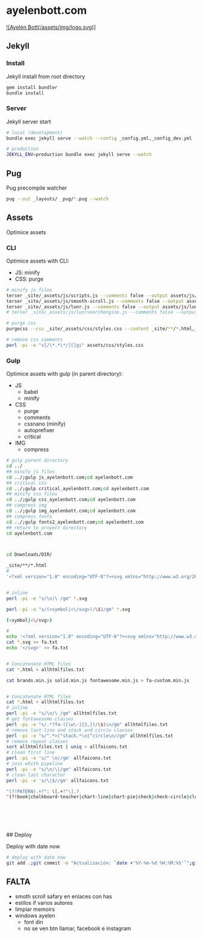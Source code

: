 # ayelenbott.com

[![Ayelén Bott(/assets/img/logo.svg)]](https://ayelenbott.com/)

## Jekyll

### Install

Jekyll install from root directory

```bash
gem install bundler
bundle install
```

### Server

Jekyll server start

```bash
# local (development)
bundle exec jekyll serve --watch --config _config.yml,_config_dev.yml

# production
JEKYLL_ENV=production bundle exec jekyll serve --watch
```

## Pug

Pug precompile watcher

```bash
pug --out _layouts/ _pug/*.pug --watch
```

## Assets

Optimice assets

### CLI

Optimice assets with CLI:

- JS: minify
- CSS: purge

```bash
# minify js files
terser _site/_assets/js/scripts.js --comments false --output assets/js/scripts.js
terser _site/_assets/js/smooth-scroll.js --comments false --output assets/js/smooth-scroll.js
terser _site/_assets/js/lunr.js --comments false --output assets/js/lunr.js
# terser _site/_assets/js/lunrsearchengine.js --comments false --output assets/js/lunrsearchengine.js

# purge css
purgecss --css _site/_assets/css/styles.css --content _site/**/*.html,_site/assets/js/*.js --output assets/css/

# remove css comments
perl -pi -e "s[/\*.*\*/][]gi" assets/css/styles.css
```

### Gulp

Optimice assets with gulp (in parent directory):

- JS
  - babel
  - minify
- CSS
  - purge
  - comments
  - cssnano (minify)
  - autoprefixer
  - critical
- IMG
  - compress

```bash
# gulp parent directory
cd ../
## minify js files
cd ../;gulp js_ayelenbott.com;cd ayelenbott.com
## critical css
cd ../;gulp critical_ayelenbott.com;cd ayelenbott.com
## minify css files
cd ../;gulp css_ayelenbott.com;cd ayelenbott.com
## compress img
cd ../;gulp img_ayelenbott.com;cd ayelenbott.com
## compress fonts
cd ../;gulp fonts2_ayelenbott.com;cd ayelenbott.com
## return to proyect directory
cd ayelenbott.com



cd Downloads/DIR/

_site/**/*.html
# 
'<?xml version="1.0" encoding="UTF-8"?><svg xmlns="http://www.w3.org/2000/svg">' '</svg>'


# inline
perl -pi -e "s/\n/\ /gm" *.svg

perl -pi -e "s/(<symbol|<\/svg>)/\$1/gm" *.svg

(<symbol|<\/svg>)

# 
echo '<?xml version="1.0" encoding="UTF-8"?><svg xmlns="http://www.w3.org/2000/svg">' > fa.txt
cat *.svg >> fa.txt
echo '</svg>' >> fa.txt


# Concatenate HTML files
cat *.html > allhtmlfiles.txt

cat brands.min.js solid.min.js fontawesome.min.js > fa-custom.min.js


# Concatenate HTML files
cat *.html > allhtmlfiles.txt
# inline
perl -pi -e "s/\n/\ /gm" allhtmlfiles.txt
# get fontawesome classes
perl -pi -e "s/.*?fa-([\w\-]{3,})/\$1\n/gm" allhtmlfiles.txt
# remove last line and stack and circle classes
perl -pi -e "s/^.*>|^stack.*\n|^circle\n//gm" allhtmlfiles.txt
# remove repeat classes
sort allhtmlfiles.txt | uniq > allfaicons.txt
# clean first line
perl -pi -e 's/^ \n//gm' allfaicons.txt
# join whith pipeline
perl -pi -e "s/\n/\|/gm" allfaicons.txt
# clean last character
perl -pi -e 's/\|$//gm' allfaicons.txt

"(?!PATERN).+?": \[.+?"\],?
"(?!book|chalkboard-teacher|chart-line|chart-pie|check|check-circle|clock|cookie-bite|copyright|crosshairs|desktop|envelope|exchange-alt|facebook-f|gift|hands-helping|heart|instagram|lock|paint-brush|paper-plane|pen|phone|quote-left|quote-right|shield-alt|square-root-alt|times-circle|trophy|user|wallet|whatsapp).+?": \[.+?"\],?







```

## Deploy

Deploy with date now

```bash
# deploy with date now
git add .;git commit -m "Actualización: `date +'%Y-%m-%d %H:%M:%S'`";git push
```

## FALTA

- smoth scroll safary en enlaces con has
- estilos if varios autores
- limpiar memoirs
- windows ayelen
  - font din
  - no se ven btn llamar, facebook e instagram